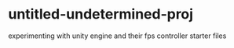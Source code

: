# untitled-undetermined-proj
experimenting with unity engine and their fps controller starter files
